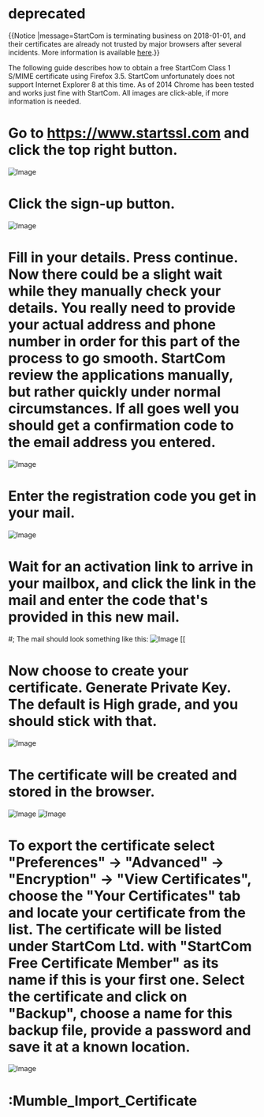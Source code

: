 # deprecated

{{Notice
|message=StartCom is terminating business on 2018-01-01, and their certificates are already not trusted by major browsers after several incidents. More information is available  [here](https://groups.google.com/forum/#!msg/mozilla.dev.security.policy/LM1SpKHJ-oc/ReT-B5lgAQAJ).}}

The following guide describes how to obtain a free StartCom Class 1 S/MIME certificate using Firefox 3.5. StartCom unfortunately does not support Internet Explorer 8 at this time. As of 2014 Chrome has been tested and works just fine with StartCom. All images are click-able, if more information is needed.

# Go to https://www.startssl.com and click the top right button. 
![Image](mumble_startcom_ff_1_small.jpg)
# Click the sign-up button.
![Image](mumble_startcom_ff_2_small.jpg)
# Fill in your details. Press continue. Now there could be a slight wait while they manually check your details. You really need to provide your actual address and phone number in order for this part of the process to go smooth. StartCom review the applications manually, but rather quickly under normal circumstances. If all goes well you should get a confirmation code to the email address you entered.
![Image](mumble_startcom_ff_3_small.jpg)
# Enter the registration code you get in your mail.
![Image](mumble_startcom_ff_4_enter_code_small.jpg)
# Wait for an activation link to arrive in your mailbox, and click the link in the mail and enter the code that's provided in this new mail. 
#; The mail should look something like this:
![Image](mumble_startcom_ff_email.jpg)
[[
# Now choose to create your certificate. Generate Private Key. The default is High grade, and you should stick with that.
![Image](mumble_startcom_ff_6_generate_key_small.jpg)
# The certificate will be created and stored in the browser. 
![Image](mumble_startcom_ff_7_install_key_small.jpg)
![Image](mumble_startcom_ff_8.jpg)
# To export the certificate select "Preferences" -> "Advanced" -> "Encryption" -> "View Certificates", choose the "Your Certificates" tab and locate your certificate from the list. The certificate will be listed under StartCom Ltd. with "StartCom Free Certificate Member" as its name if this is your first one. Select the certificate and click on "Backup", choose a name for this backup file, provide a password and save it at a known location.
![Image](export_ff_1.jpg)
# :Mumble_Import_Certificate


